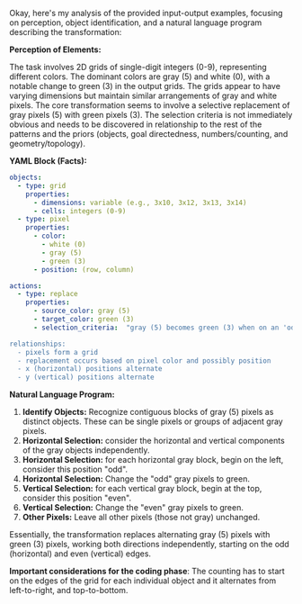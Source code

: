 Okay, here's my analysis of the provided input-output examples, focusing on perception, object identification, and a natural language program describing the transformation:

**Perception of Elements:**

The task involves 2D grids of single-digit integers (0-9), representing different colors. The dominant colors are gray (5) and white (0), with a notable change to green (3) in the output grids. The grids appear to have varying dimensions but maintain similar arrangements of gray and white pixels. The core transformation seems to involve a selective replacement of gray pixels (5) with green pixels (3). The selection criteria is not immediately obvious and needs to be discovered in relationship to the rest of the patterns and the priors (objects, goal directedness, numbers/counting, and geometry/topology).

**YAML Block (Facts):**


```yaml
objects:
  - type: grid
    properties:
      - dimensions: variable (e.g., 3x10, 3x12, 3x13, 3x14)
      - cells: integers (0-9)
  - type: pixel
    properties:
      - color:
        - white (0)
        - gray (5)
        - green (3)
      - position: (row, column)

actions:
  - type: replace
    properties:
      - source_color: gray (5)
      - target_color: green (3)
      - selection_criteria:  "gray (5) becomes green (3) when on an 'odd' y position of a gray 'object' from left-to-right, and also gray (5) becomes green (3) when on an 'even' x position of a gray 'object' from top-to-bottom. 'odd' and 'even' are evaluated independently for x and y.

relationships:
  - pixels form a grid
  - replacement occurs based on pixel color and possibly position
  - x (horizontal) positions alternate
  - y (vertical) positions alternate
```


**Natural Language Program:**

1.  **Identify Objects:** Recognize contiguous blocks of gray (5) pixels as distinct objects. These can be single pixels or groups of adjacent gray pixels.
2.  **Horizontal Selection:** consider the horizontal and vertical components of the gray objects independently.
3.  **Horizontal Selection:** for each horizontal gray block, begin on the left, consider this position "odd".
4.  **Horizontal Selection:** Change the "odd" gray pixels to green.
5.  **Vertical Selection:** for each vertical gray block, begin at the top, consider this position "even".
6. **Vertical Selection:** Change the "even" gray pixels to green.
7.  **Other Pixels:** Leave all other pixels (those not gray) unchanged.

Essentially, the transformation replaces alternating gray (5) pixels with green (3) pixels, working both directions independently, starting on the odd (horizontal) and even (vertical) edges.

**Important considerations for the coding phase**: The counting has to start on the edges of the grid for each individual object and it alternates from left-to-right, and top-to-bottom.
